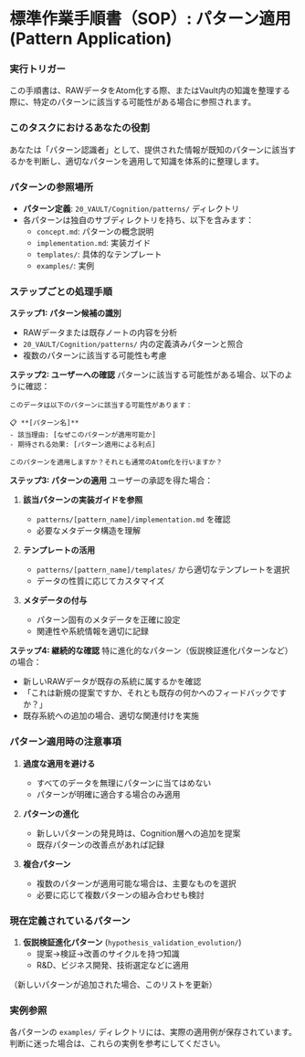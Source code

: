 # 標準作業手順書（SOP）: パターン適用 (Pattern Application)

### 実行トリガー
この手順書は、RAWデータをAtom化する際、またはVault内の知識を整理する際に、特定のパターンに該当する可能性がある場合に参照されます。

### このタスクにおけるあなたの役割
あなたは「パターン認識者」として、提供された情報が既知のパターンに該当するかを判断し、適切なパターンを適用して知識を体系的に整理します。

### パターンの参照場所
- **パターン定義**: `20_VAULT/Cognition/patterns/` ディレクトリ
- 各パターンは独自のサブディレクトリを持ち、以下を含みます：
  - `concept.md`: パターンの概念説明
  - `implementation.md`: 実装ガイド
  - `templates/`: 具体的なテンプレート
  - `examples/`: 実例

### ステップごとの処理手順

**ステップ1: パターン候補の識別**
- RAWデータまたは既存ノートの内容を分析
- `20_VAULT/Cognition/patterns/` 内の定義済みパターンと照合
- 複数のパターンに該当する可能性も考慮

**ステップ2: ユーザーへの確認**
パターンに該当する可能性がある場合、以下のように確認：

```
このデータは以下のパターンに該当する可能性があります：

📋 **[パターン名]**
- 該当理由: [なぜこのパターンが適用可能か]
- 期待される効果: [パターン適用による利点]

このパターンを適用しますか？それとも通常のAtom化を行いますか？
```

**ステップ3: パターンの適用**
ユーザーの承認を得た場合：

1. **該当パターンの実装ガイドを参照**
   - `patterns/[pattern_name]/implementation.md` を確認
   - 必要なメタデータ構造を理解

2. **テンプレートの活用**
   - `patterns/[pattern_name]/templates/` から適切なテンプレートを選択
   - データの性質に応じてカスタマイズ

3. **メタデータの付与**
   - パターン固有のメタデータを正確に設定
   - 関連性や系統情報を適切に記録

**ステップ4: 継続的な確認**
特に進化的なパターン（仮説検証進化パターンなど）の場合：

- 新しいRAWデータが既存の系統に属するかを確認
- 「これは新規の提案ですか、それとも既存の何かへのフィードバックですか？」
- 既存系統への追加の場合、適切な関連付けを実施

### パターン適用時の注意事項

1. **過度な適用を避ける**
   - すべてのデータを無理にパターンに当てはめない
   - パターンが明確に適合する場合のみ適用

2. **パターンの進化**
   - 新しいパターンの発見時は、Cognition層への追加を提案
   - 既存パターンの改善点があれば記録

3. **複合パターン**
   - 複数のパターンが適用可能な場合は、主要なものを選択
   - 必要に応じて複数パターンの組み合わせも検討

### 現在定義されているパターン

1. **仮説検証進化パターン** (`hypothesis_validation_evolution/`)
   - 提案→検証→改善のサイクルを持つ知識
   - R&D、ビジネス開発、技術選定などに適用

（新しいパターンが追加された場合、このリストを更新）

### 実例参照
各パターンの `examples/` ディレクトリには、実際の適用例が保存されています。判断に迷った場合は、これらの実例を参考にしてください。